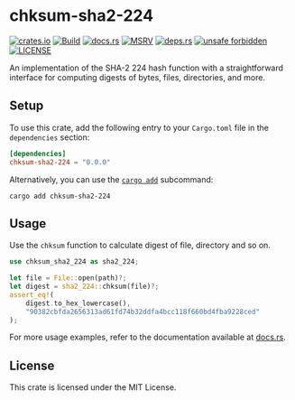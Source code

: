 # chksum-sha2-224

[![crates.io](https://img.shields.io/crates/v/chksum-sha2-224?style=flat-square&logo=rust "crates.io")](https://crates.io/crates/chksum-sha2-224)
[![Build](https://img.shields.io/github/actions/workflow/status/chksum-rs/sha2-224/rust.yml?branch=master&style=flat-square&logo=github "Build")](https://github.com/chksum-rs/sha2-224/actions/workflows/rust.yml)
[![docs.rs](https://img.shields.io/docsrs/chksum-sha2-224?style=flat-square&logo=docsdotrs "docs.rs")](https://docs.rs/chksum-sha2-224/)
[![MSRV](https://img.shields.io/badge/MSRV-1.70.0-informational?style=flat-square "MSRV")](https://github.com/chksum-rs/sha2-224/blob/master/Cargo.toml)
[![deps.rs](https://deps.rs/crate/chksum-sha2-224/0.0.0/status.svg?style=flat-square "deps.rs")](https://deps.rs/crate/chksum-sha2-224/0.0.0)
[![unsafe forbidden](https://img.shields.io/badge/unsafe-forbidden-success.svg?style=flat-square "unsafe forbidden")](https://github.com/rust-secure-code/safety-dance)
[![LICENSE](https://img.shields.io/github/license/chksum-rs/sha2-224?style=flat-square "LICENSE")](https://github.com/chksum-rs/sha2-224/blob/master/LICENSE)

An implementation of the SHA-2 224 hash function with a straightforward interface for computing digests of bytes, files, directories, and more.

## Setup

To use this crate, add the following entry to your `Cargo.toml` file in the `dependencies` section:

```toml
[dependencies]
chksum-sha2-224 = "0.0.0"
```

Alternatively, you can use the [`cargo add`](https://doc.rust-lang.org/cargo/commands/cargo-add.html) subcommand:

```shell
cargo add chksum-sha2-224
```

## Usage

Use the `chksum` function to calculate digest of file, directory and so on.

```rust
use chksum_sha2_224 as sha2_224;

let file = File::open(path)?;
let digest = sha2_224::chksum(file)?;
assert_eq!(
    digest.to_hex_lowercase(),
    "90382cbfda2656313ad61fd74b32ddfa4bcc118f660bd4fba9228ced"
);
```

For more usage examples, refer to the documentation available at [docs.rs](https://docs.rs/chksum-sha2-224/).

## License

This crate is licensed under the MIT License.

